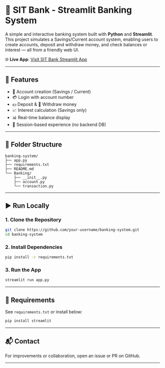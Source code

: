 
# 🏦 SIT Bank - Streamlit Banking System

A simple and interactive banking system built with **Python** and **Streamlit**. This project simulates a Savings/Current account system, enabling users to create accounts, deposit and withdraw money, and check balances or interest — all from a friendly web UI.

🌐 **Live App**: [Visit SIT Bank Streamlit App](https://bankingapp-dev-maske.streamlit.app/)

---

## 🚀 Features

- 🔐 Account creation (Savings / Current)
- 💳 Login with account number
- 💵 Deposit & 🏧 Withdraw money
- 📈 Interest calculation (Savings only)
- 📊 Real-time balance display
- 🔄 Session-based experience (no backend DB)

---

## 📁 Folder Structure

```
banking-system/
├── app.py
├── requirements.txt
├── README.md
└── Banking/
    ├── __init__.py
    ├── account.py
    └── transaction.py
```

---

## ▶️ Run Locally

### 1. Clone the Repository
```bash
git clone https://github.com/your-username/banking-system.git
cd banking-system
```

### 2. Install Dependencies
```bash
pip install -r requirements.txt
```

### 3. Run the App
```bash
streamlit run app.py
```

---

## 🧾 Requirements

See `requirements.txt` or install below:

```bash
pip install streamlit
```

---

## 📬 Contact

For improvements or collaboration, open an issue or PR on GitHub.

---
